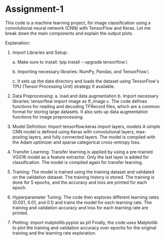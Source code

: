 # Assignment-1
This code is a machine learning project, for image classification using a convolutional neural network (CNN) with TensorFlow and Keras. Let me break down the main components and explain the output plots.

Explanation:

   1. Import Libraries and Setup:

         a. Make sure to install: !pip install --upgrade tensorflow.\
      
         b. Importing necessary libraries: NumPy, Pandas, and TensorFlow.\
      
         c. It sets up the data directory and loads the dataset using TensorFlow's TPU (Tensor Processing Unit) strategy if available.

  3. Data Preprocessing:
          a. load and data augmentation
          b. Import necessary libraries: tensorflow import image as tf_image
          c. The code defines functions for reading and decoding TFRecord files, which are a common format for storing large datasets.
             It also sets up data augmentation functions for image preprocessing.

  4.  Model Definition: Import tensorflow.keras import layers, models
            A simple CNN model is defined using Keras with convolutional layers, max-pooling layers, and fully connected layers.
            The model is compiled with the Adam optimizer and sparse categorical cross-entropy loss.

  5. Transfer Learning:
        Transfer learning is applied by using a pre-trained VGG16 model as a feature extractor. Only the last layer is added for classification.
        The model is compiled again for transfer learning.

  6. Training:
        The model is trained using the training dataset and validated on the validation dataset. The training history is stored.
        The training is done for 5 epochs, and the accuracy and loss are printed for each epoch.

  7. Hyperparameter Tuning:
        The code then explores different learning rates (0.001, 0.01, and 0.1) and trains the model for each learning rate.
        The training and validation accuracy and loss for each learning rate are printed.

  8. Plotting: import matplotlib.pyplot as plt
        Finally, the code uses Matplotlib to plot the training and validation accuracy over epochs for the original training and the learning rate exploration.
